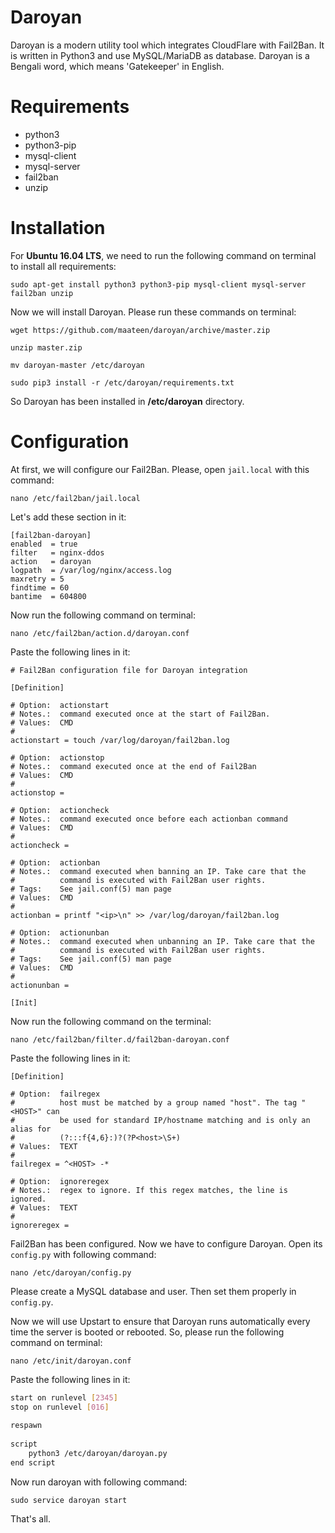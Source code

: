# Daroyan

Daroyan is a modern utility tool which integrates CloudFlare with Fail2Ban. It is written in Python3 and use MySQL/MariaDB as database. Daroyan is a Bengali word, which means 'Gatekeeper' in English.

# Requirements

- python3
- python3-pip
- mysql-client
- mysql-server
- fail2ban
- unzip

# Installation

For **Ubuntu 16.04 LTS**, we need to run the following command on terminal to install all requirements:

```
sudo apt-get install python3 python3-pip mysql-client mysql-server fail2ban unzip
```

Now we will install Daroyan. Please run these commands on terminal:

```
wget https://github.com/maateen/daroyan/archive/master.zip
```
```
unzip master.zip
```
```
mv daroyan-master /etc/daroyan
```
```
sudo pip3 install -r /etc/daroyan/requirements.txt
```

So Daroyan has been installed in **/etc/daroyan** directory.

# Configuration

At first, we will configure our Fail2Ban. Please, open `jail.local` with this command:

```
nano /etc/fail2ban/jail.local
```

Let's add these section in it:

```
[fail2ban-daroyan]
enabled  = true
filter   = nginx-ddos
action   = daroyan
logpath  = /var/log/nginx/access.log
maxretry = 5
findtime = 60
bantime  = 604800
```

Now run the following command on terminal:

```
nano /etc/fail2ban/action.d/daroyan.conf
```

Paste the following lines in it:

```
# Fail2Ban configuration file for Daroyan integration

[Definition]

# Option:  actionstart
# Notes.:  command executed once at the start of Fail2Ban.
# Values:  CMD
#
actionstart = touch /var/log/daroyan/fail2ban.log

# Option:  actionstop
# Notes.:  command executed once at the end of Fail2Ban
# Values:  CMD
#
actionstop = 

# Option:  actioncheck
# Notes.:  command executed once before each actionban command
# Values:  CMD
#
actioncheck = 

# Option:  actionban
# Notes.:  command executed when banning an IP. Take care that the
#          command is executed with Fail2Ban user rights.
# Tags:    See jail.conf(5) man page
# Values:  CMD
#
actionban = printf "<ip>\n" >> /var/log/daroyan/fail2ban.log

# Option:  actionunban
# Notes.:  command executed when unbanning an IP. Take care that the
#          command is executed with Fail2Ban user rights.
# Tags:    See jail.conf(5) man page
# Values:  CMD
#
actionunban = 

[Init]
```

Now run the following command on the terminal:

```
nano /etc/fail2ban/filter.d/fail2ban-daroyan.conf
```

Paste the following lines in it:

```
[Definition]
 
# Option:  failregex
#          host must be matched by a group named "host". The tag "<HOST>" can
#          be used for standard IP/hostname matching and is only an alias for
#          (?:::f{4,6}:)?(?P<host>\S+)
# Values:  TEXT
#
failregex = ^<HOST> -*
 
# Option:  ignoreregex
# Notes.:  regex to ignore. If this regex matches, the line is ignored.
# Values:  TEXT
#
ignoreregex =
```

Fail2Ban has been configured. Now we have to configure Daroyan. Open its `config.py` with following command:

```
nano /etc/daroyan/config.py
```

Please create a MySQL database and user. Then set them properly in `config.py`. 

Now we will use Upstart to ensure that Daroyan runs automatically every time the server is booted or rebooted. So, please run the following command on terminal:

```
nano /etc/init/daroyan.conf
```

Paste the following lines in it:

```bash
start on runlevel [2345]
stop on runlevel [016]
 
respawn
 
script
    python3 /etc/daroyan/daroyan.py
end script
```

Now run daroyan with following command:

```
sudo service daroyan start
```

That's all. 